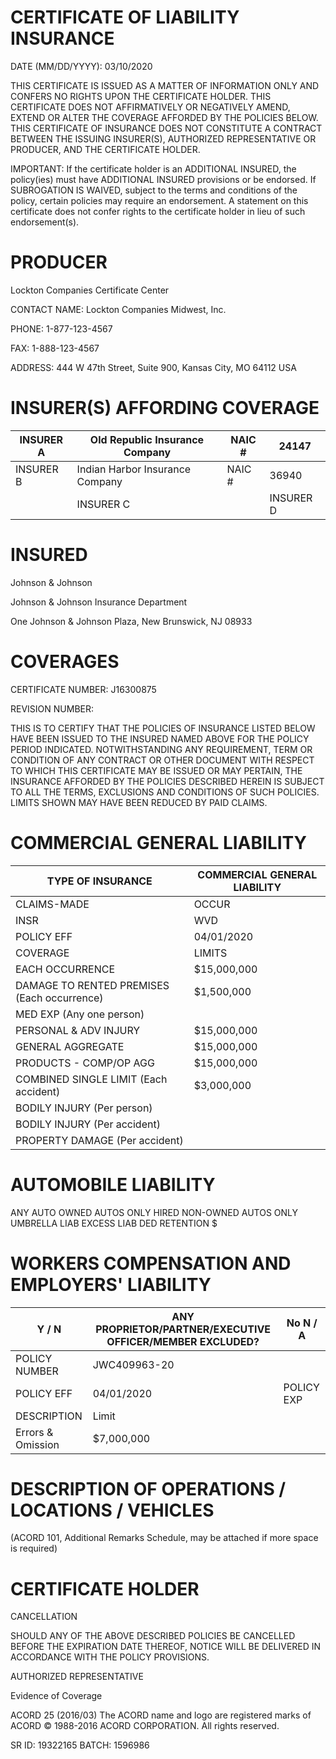 # CERTIFICATE OF LIABILITY INSURANCE

DATE (MM/DD/YYYY): 03/10/2020

THIS CERTIFICATE IS ISSUED AS A MATTER OF INFORMATION ONLY AND CONFERS NO RIGHTS UPON THE CERTIFICATE HOLDER. THIS CERTIFICATE DOES NOT AFFIRMATIVELY OR NEGATIVELY AMEND, EXTEND OR ALTER THE COVERAGE AFFORDED BY THE POLICIES BELOW. THIS CERTIFICATE OF INSURANCE DOES NOT CONSTITUTE A CONTRACT BETWEEN THE ISSUING INSURER(S), AUTHORIZED REPRESENTATIVE OR PRODUCER, AND THE CERTIFICATE HOLDER.

IMPORTANT: If the certificate holder is an ADDITIONAL INSURED, the policy(ies) must have ADDITIONAL INSURED provisions or be endorsed. If SUBROGATION IS WAIVED, subject to the terms and conditions of the policy, certain policies may require an endorsement. A statement on this certificate does not confer rights to the certificate holder in lieu of such endorsement(s).

# PRODUCER

Lockton Companies Certificate Center

CONTACT NAME: Lockton Companies Midwest, Inc.

PHONE: 1-877-123-4567

FAX: 1-888-123-4567

ADDRESS: 444 W 47th Street, Suite 900, Kansas City, MO 64112 USA

# INSURER(S) AFFORDING COVERAGE

|INSURER A|Old Republic Insurance Company|NAIC #|24147|
|---|---|---|---|
|INSURER B|Indian Harbor Insurance Company|NAIC #|36940|
| |INSURER C| |INSURER D| |INSURER E| |

# INSURED

Johnson & Johnson

Johnson & Johnson Insurance Department

One Johnson & Johnson Plaza, New Brunswick, NJ 08933

# COVERAGES

CERTIFICATE NUMBER: J16300875

REVISION NUMBER:

THIS IS TO CERTIFY THAT THE POLICIES OF INSURANCE LISTED BELOW HAVE BEEN ISSUED TO THE INSURED NAMED ABOVE FOR THE POLICY PERIOD INDICATED. NOTWITHSTANDING ANY REQUIREMENT, TERM OR CONDITION OF ANY CONTRACT OR OTHER DOCUMENT WITH RESPECT TO WHICH THIS CERTIFICATE MAY BE ISSUED OR MAY PERTAIN, THE INSURANCE AFFORDED BY THE POLICIES DESCRIBED HEREIN IS SUBJECT TO ALL THE TERMS, EXCLUSIONS AND CONDITIONS OF SUCH POLICIES. LIMITS SHOWN MAY HAVE BEEN REDUCED BY PAID CLAIMS.

# COMMERCIAL GENERAL LIABILITY

|TYPE OF INSURANCE|COMMERCIAL GENERAL LIABILITY|
|---|---|
|CLAIMS-MADE|OCCUR|
|INSR|WVD|POLICY NUMBER|JWZY 415315|
|POLICY EFF|04/01/2020|POLICY EXP|04/01/2023|
|COVERAGE|LIMITS|
|EACH OCCURRENCE|$15,000,000|
|DAMAGE TO RENTED PREMISES (Each occurrence)|$1,500,000|
|MED EXP (Any one person)| |
|PERSONAL & ADV INJURY|$15,000,000|
|GENERAL AGGREGATE|$15,000,000|
|PRODUCTS - COMP/OP AGG|$15,000,000|
|COMBINED SINGLE LIMIT (Each accident)|$3,000,000|
|BODILY INJURY (Per person)| |
|BODILY INJURY (Per accident)| |
|PROPERTY DAMAGE (Per accident)| |

# AUTOMOBILE LIABILITY

ANY AUTO
OWNED AUTOS ONLY
HIRED NON-OWNED AUTOS ONLY
UMBRELLA LIAB
EXCESS LIAB
DED RETENTION $

# WORKERS COMPENSATION AND EMPLOYERS' LIABILITY

|Y / N|ANY PROPRIETOR/PARTNER/EXECUTIVE OFFICER/MEMBER EXCLUDED?|No N / A|
|---|---|---|
|POLICY NUMBER|JWC409963-20| |
|POLICY EFF|04/01/2020|POLICY EXP|04/01/2021|
|DESCRIPTION|Limit| |
|Errors & Omission|$7,000,000| |

# DESCRIPTION OF OPERATIONS / LOCATIONS / VEHICLES

(ACORD 101, Additional Remarks Schedule, may be attached if more space is required)

# CERTIFICATE HOLDER

CANCELLATION

SHOULD ANY OF THE ABOVE DESCRIBED POLICIES BE CANCELLED BEFORE THE EXPIRATION DATE THEREOF, NOTICE WILL BE DELIVERED IN ACCORDANCE WITH THE POLICY PROVISIONS.

AUTHORIZED REPRESENTATIVE

Evidence of Coverage

ACORD 25 (2016/03) The ACORD name and logo are registered marks of ACORD © 1988-2016 ACORD CORPORATION. All rights reserved.

SR ID: 19322165 BATCH: 1596986
